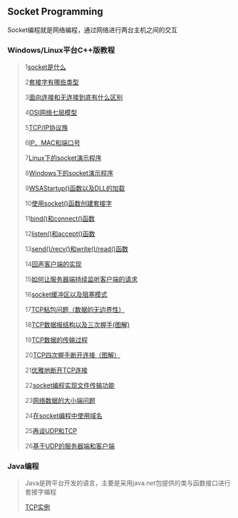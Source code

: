 ## Socket Programming

Socket编程就是网络编程，通过网络进行两台主机之间的交互

### Windows/Linux平台C++版教程

> 1[socket是什么](http://c.biancheng.net/view/2123.html)
>
> 2[套接字有哪些类型](http://c.biancheng.net/view/2124.html)
>
> 3[面向连接和无连接到底有什么区别](http://c.biancheng.net/view/2125.html)
>
> 4[OSI网络七层模型](http://c.biancheng.net/view/2126.html)
>
> 5[TCP/IP协议族](http://c.biancheng.net/view/2133.html)
>
> 6[IP、MAC和端口号](http://c.biancheng.net/view/2132.html)
>
> 7[Linux下的socket演示程序](http://c.biancheng.net/view/2128.html)
>
> 8[Windows下的socket演示程序](http://c.biancheng.net/view/2129.html)
>
> 9[WSAStartup()函数以及DLL的加载](http://c.biancheng.net/view/2130.html)
>
> 10[使用socket()函数创建套接字](http://c.biancheng.net/view/2131.html)
>
> 11[bind()和connect()函数](http://c.biancheng.net/view/2344.html)
>
> 12[listen()和accept()函数](http://c.biancheng.net/view/2345.html)
>
> 13[send()/recv()和write()/read()函数](http://c.biancheng.net/view/2346.html)
>
> 14[回声客户端的实现](http://c.biancheng.net/view/2347.html)
>
> 15[如何让服务器端持续监听客户端的请求](http://c.biancheng.net/view/2348.html)
>
> 16[socket缓冲区以及阻塞模式](http://c.biancheng.net/view/2349.html)
>
> 17[TCP粘包问题（数据的无边界性）](http://c.biancheng.net/view/2350.html)
>
> 18[TCP数据报结构以及三次握手(图解)](http://c.biancheng.net/view/2351.html)
>
> 19[TCP数据的传输过程](http://c.biancheng.net/view/2352.html)
>
> 20[TCP四次握手断开连接（图解）](http://c.biancheng.net/view/2353.html)
>
> 21[优雅地断开TCP连接](http://c.biancheng.net/view/2354.html)
>
> 22[socket编程实现文件传输功能](http://c.biancheng.net/view/2355.html)
>
> 23[网络数据的大小端问题](http://c.biancheng.net/view/2356.html)
>
> 24[在socket编程中使用域名](http://c.biancheng.net/view/2357.html)
>
> 25[再谈UDP和TCP](http://c.biancheng.net/view/2358.html)
>
> 26[基于UDP的服务器端和客户端](http://c.biancheng.net/view/2359.html)

### Java编程

> Java是跨平台开发的语言，主要是采用java.net包提供的类与函数接口进行套接字编程
>
> [TCP实例](https://www.yiibai.com/java/java_networking.html)